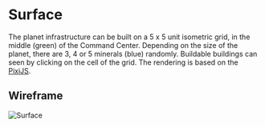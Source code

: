 # Surface

The planet infrastructure can be built on a 5 x 5 unit isometric grid, in the middle (green) of the Command Center. Depending on the size of the planet, there are 3, 4 or 5 minerals (blue) randomly. Buildable buildings can seen by clicking on the cell of the grid. The rendering is based on the [PixiJS](https://www.pixijs.com).

## Wireframe

![Surface](/img/wf-surface.png)
